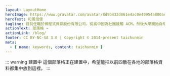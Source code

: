 ```yaml
---
layout: LayoutHome
heroImage: https://www.gravatar.com/avatar/8d9b432d861e4ac0e40954a800ae90a1?s=2048
heroText: 和風信使
tagline: 目前任職於微程式資訊股份有限公司，從高中因為社團接觸 ACM，然後大學開始自學 PHP。主要是後端工程師，前端略有涉略，美術設計方面超級不擅長，請大家多多指教。
actionText: 部落格 →
actionLink: /blog/
footer: CC BY-NC-SA 3.0 | Copyright © 2014-present taichunmin
meta:
  - { name: keywords, content: taichunmin }
---
```


::: warning 建置中
這個部落格正在建置中，希望能把以前四散在各地的部落格資料都集中放到這裡。
:::
